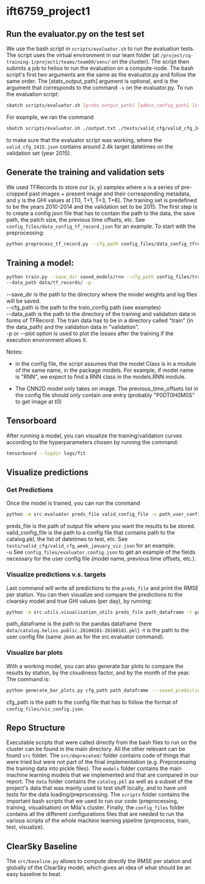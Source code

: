 # ift6759_project1

## Run the evaluator.py on the test set
We use the bash script in `scripts/evaluator.sh` to run the evaluation tests. The script
uses the virtual environment in our team folder (at `/project/cq-training-1/project1/teams/team09/venv/` on the cluster).
The script then submits a job to helios to run the evaluation on a compute-node. The bash script's first two
arguments are the same as the evaluator.py and follow the same order. The [stats_output_path] argument
is optional, and is the argument that corresponds to the command `-s` on the evaluator.py. To run the evaluation script:
```bash
sbatch scripts/evaluator.sh [preds_output_path] [admin_config_path] [stats_output_path]
```
For example, we ran the command
```bash
sbatch scripts/evaluator.sh ./output.txt ./tests/valid_cfg/valid_cfg_2415.json ./stats.txt
```
to make sure that the evaluator script was working, where the `valid_cfg_2415.json` contains around 2.4k
target datetimes on the validation set (year 2015).


## Generate the training and validation sets
We used TFRecords to store our (x, y) samples where x is a series of pre-cropped past images + present image 
and their corresponding metadata, and y is the GHI values at [T0, T+1, T+3, T+6].
The training set is predefined to be the years 2010-2014 and the validation set to be 2015. 
The first step is to create a config json file that has to contain the path to the data, the save path, the patch size,
the previous time offsets, etc. See `config_files/data_config_tf_record.json` for an example. 
To start with the preprocessing:
```bash
python preprocess_tf_record.py --cfg_path config_files/data_config_tfrecord.json
```

## Training a model:
```bash
python train.py --save_dir saved_models/rnn --cfg_path config_files/train_config_jerome_rnn.json 
--data_path data/tf_records/ -p
```
--save_dir is the path to the directory where the model weights and log files will be saved. <br/>
--cfg_path is the path to the train_config path (see examples)  <br/>
--data_path is the path to the directory of the training and validation data in forms of TFRecord. 
The train data has to be in a directory called "train" (in the data_path)  and the validation data in "validation". <br/>
-p or --plot option is used to plot the losses after the training if the execution environment allows it. <br/>

Notes: 
 
 * in the config file, the script assumes that the model Class is in a module of the same name, in the package models.
For example, if model name is "RNN", we expect to find a RNN class in the models.RNN module.

* The CNN2D model only takes on image. The previous_time_offsets list in the config file should only
contain one entry (probably "P0DT0H0M0S" to get image at t0)

## Tensorboard
After running a model, you can visualize the training/validation curves according to the hyperparameters 
chosen by running the command:
```bash
tensorboard --logdir logs/fit
```

## Visualize predictions
### Get Predictions
Once the model is trained, you can run the command
```bash
python -m src.evaluator preds_file valid_config_file -u path_user_config
```
preds_file is the path of output file where you want the results to be stored. <br/>
valid_config_file is the path to a config file that contains path to the catalog.pkl, 
the list of datetimes to test, etc. See `tests/valid_cfg/valid_cfg_week_january_viz.json` for an example. <br/>
-u See `config_files/evaluator.config.json` to get an example of the fields necessary for the user config file 
(model name, previous time offsets, etc.). <br/>
### Visualize predictions v.s. targets
Last command will write all predictions to the `preds_file` and print the RMSE per station. 
You can then visualize and compare the predictions
to the clearsky model and true GHI values (per day), by running:
```bash
python -m src.utils.visualization_utils preds_file path_dataframe -t path_user_config
```
path_dataframe is the path to the pandas dataframe (here `data/catalog.helios.public.20100101-20160101.pkl`)
-t is the path to the user config file (same .json as for the src.evaluator command).
### Visualize bar plots
With a working model, you can also generate bar plots to compare the results by station,
by the cloudiness factor, and by the month of the year. The command is:
```bash
python generate_bar_plots.py cfg_path path_dataframe ---saved_predictions [path save file]
```
cfg_path is the path to the config file that has to follow the format of 
`config_files/viz_config.json`.

## Repo Structure
Executable scripts that were called directly from the bash files to run on the cluster can be found in the main directory.
All the other relevant can be found `src` folder. The `src/deprecated/` folder contains code of things that were
tried but were not part of the final implementation (e.g. Preprocessing the training data into pickle files).
The `models` folder contains the main machine learning models
that we implemented and that are compared in our report. The `data` folder contains the `catalog.pkl` as well as 
a subset of the project's data that was mainly used to test stuff locally, and to have unit tests for the data loading/preprocessing.
The `scripts` folder contains the important bash scripts that we used to run our code (preprocessing, training, visualisation)
on Mila's cluster. Finally, the `config_files` folder contains all the different configurations files
that are needed to run the various scripts of the whole machine learning pipeline (preprocess, train, test, visualize).


## ClearSky Baseline
The `src/baseline.py` allows to compute directly the RMSE per station and globally of the ClearSky model,
which gives an idea of what should be an easy baseline to beat.

